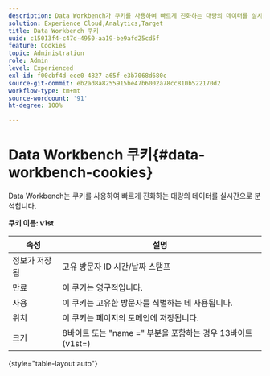 ```yaml
---
description: Data Workbench가 쿠키를 사용하여 빠르게 진화하는 대량의 데이터를 실시간으로 분석하는 방법.
solution: Experience Cloud,Analytics,Target
title: Data Workbench 쿠키
uuid: c15013f4-c47d-4950-aa19-be9afd25cd5f
feature: Cookies
topic: Administration
role: Admin
level: Experienced
exl-id: f00cbf4d-ece0-4827-a65f-e3b7068d680c
source-git-commit: eb2ad8a8255915be47b6002a78cc810b522170d2
workflow-type: tm+mt
source-wordcount: '91'
ht-degree: 100%

---
```


# Data Workbench 쿠키{#data-workbench-cookies}

Data Workbench는 쿠키를 사용하여 빠르게 진화하는 대량의 데이터를 실시간으로 분석합니다.

**쿠키 이름: v1st**

| 속성 | 설명 |
|---|---|
| 정보가 저장됨 | 고유 방문자 ID 시간/날짜 스탬프 |
| 만료 | 이 쿠키는 영구적입니다. |
| 사용 | 이 쿠키는 고유한 방문자를 식별하는 데 사용됩니다. |
| 위치 | 이 쿠키는 페이지의 도메인에 저장됩니다. |
| 크기 | 8바이트 또는 &quot;name =&quot; 부분을 포함하는 경우 13바이트(v1st=) |

{style=&quot;table-layout:auto&quot;}
